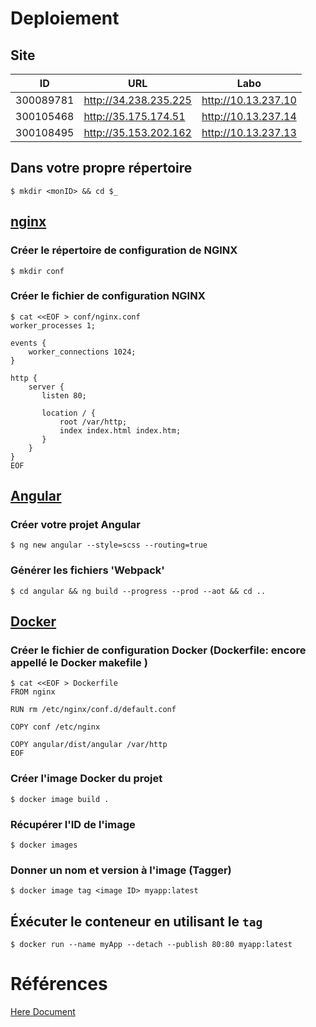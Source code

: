 # Deploiement

## Site

| ID      |  URL                  |  Labo               |
|---------|-----------------------|---------------------|
|300089781| http://34.238.235.225 | http://10.13.237.10 |
|300105468| http://35.175.174.51  | http://10.13.237.14 |
|300108495| http://35.153.202.162 | http://10.13.237.13 |

## Dans votre propre répertoire

```
$ mkdir <monID> && cd $_
```

## [nginx](https://www.nginx.com/) 

### Créer le répertoire de configuration de NGINX

```
$ mkdir conf 
```

### Créer le fichier de configuration NGINX

```
$ cat <<EOF > conf/nginx.conf
worker_processes 1;

events {
    worker_connections 1024;
}

http {
    server {
       listen 80;

       location / {
           root /var/http;
           index index.html index.htm;
       }
    }
}
EOF
```

## [Angular](https://angular.io)

### Créer votre projet Angular

```
$ ng new angular --style=scss --routing=true
```

### Générer les fichiers 'Webpack'

```
$ cd angular && ng build --progress --prod --aot && cd ..
```

## [Docker](https://docker.io)

### Créer le fichier de configuration Docker (Dockerfile: encore appellé le Docker makefile )

```
$ cat <<EOF > Dockerfile
FROM nginx

RUN rm /etc/nginx/conf.d/default.conf

COPY conf /etc/nginx

COPY angular/dist/angular /var/http
EOF
```

### Créer l'image Docker du projet

```
$ docker image build .
```

### Récupérer l'ID de l'image

```
$ docker images
```

### Donner un nom et version à l'image (Tagger)

```
$ docker image tag <image ID> myapp:latest
```

## Éxécuter le conteneur en utilisant le `tag`

```
$ docker run --name myApp --detach --publish 80:80 myapp:latest
```

# Références 

[Here Document](https://en.wikipedia.org/wiki/Here_document#Unix_shells)

